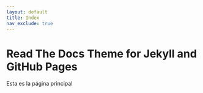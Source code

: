 ```yaml
---
layout: default
title: Index
nav_exclude: true
---
```


# Read The Docs Theme for Jekyll and GitHub Pages

Esta es la página principal
